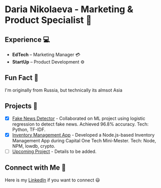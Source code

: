 # Daria Nikolaeva - Marketing & Product Specialist :briefcase:

## Experience :computer:

- **EdTech** – Marketing Manager :credit_card:
- **StartUp** – Product Development :gear:

## Fun Fact :tada:

I'm originally from Russia, but technically its almsot Asia

## Projects :rocket:

- [x] [Fake News Detector](https://github.com) - Collaborated on ML project using logistic regression to detect fake news. Achieved 96.8% accuracy. Tech: Python, TF-IDF.
- [x] [Inventory Management App](https://github.com) - Developed a Node.js-based Inventory Management App during Capital One Tech Mini-Mester. Tech: Node, NPM, lowdb, crypto.
- [ ] [Upcoming Project](https://github.com) - Details to be added.

## Connect with Me :handshake:

Here is my [LinkedIn](https://www.linkedin.com/in/darianikolaeva/) if you want to connect :smiley:
```
